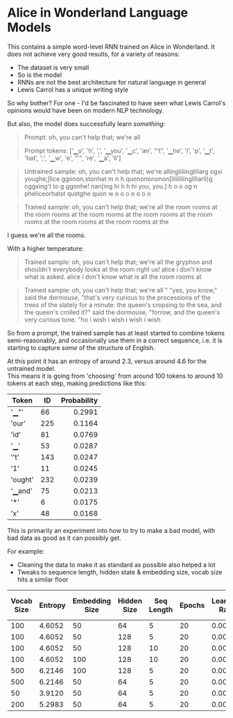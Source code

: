 # Alice in Wonderland Language Models

This contains a simple word-level RNN trained on Alice in Wonderland.
It does not achieve very good results, for a variety of reasons:
* The dataset is very small
* So is the model
* RNNs are not the best architecture for natural language in general
* Lewis Carrol has a unique writing style

So why bother?  For one - I'd be fascinated to have seen what Lewis Carrol's opinions would have been on modern NLP technology.

But also, the model does successfully learn _something_:

> Prompt: oh, you can't help that; we're all

> Prompt tokens: ['▁o', 'h', ',', '▁you', '▁c', 'an', "'t", '▁he', 'l', 'p', '▁t', 'hat', ';', '▁w', 'e', "'", 're', '▁a', 'll']

> Untrained sample:  oh, you can't help that; we're allingliliingliliarg ogxi youghe,[lice ggonon,stonhat m n h quononononon[lilililiingliliarli)g cggxing't to g ggonhe! nan[ing hi h h hi you, you.] h o o og n pheliceorhatst qustghe quon w o o o o o o o

> Trained sample:  oh, you can't help that; we're all the room rooms at the room rooms at the room rooms at the room rooms at the room rooms at the room rooms at the room rooms at the

I guess we're all the rooms.  

With a higher temperature:

> Trained sample:  oh, you can't help that; we're all the gryphon and shouldn't everybody looks at the room right us!   alice  i don't know what is asked.   alice  i don't know what is all the room rooms at

> Trained sample:  oh, you can't help that; we're all  " "yes, you know," said the dormouse, "that's very curious to the processions of the trees of the slately for a minute: the queen's cropsing to the sea, and the queen's crolled it?" said the dormouse, "forrow, and the queen's very curious tone. "ho i wish i wish i wish i wish

So from a prompt, the trained sample has at least started to combine tokens semi-reasonably, and occasionally use them in
a correct sequence, i.e. it is starting to capture _some_ of the structure of English.

At this point it has an entropy of around 2.3, versus around 4.6 for the untrained model.  
This means it is going from 'choosing' from around 100 tokens to around 10 tokens at each step, making predictions like this:

| Token | ID | Probability |
|-------|----|-----------:|
| '▁"' | 66 | 0.2991 |
| 'our' | 225 | 0.1164 |
| 'id' | 81 | 0.0769 |
| '▁' | 53 | 0.0287 |
| ''t' | 143 | 0.0247 |
| '1' | 11 | 0.0245 |
| 'ought' | 232 | 0.0239 |
| '▁and' | 75 | 0.0213 |
| '*' | 6 | 0.0175 |
| 'x' | 48 | 0.0168 |

This is primarily an experiment into how to try to make a bad model, with bad data as good as it can possibly get.

For example:
* Cleaning the data to make it as standard as possible also helped a lot
* Tweaks to sequence length, hidden state & embedding size, vocab size hits a similar floor

| Vocab Size | Entropy  | Embedding Size | Hidden Size | Seq Length | Epochs | Learning Rate | Best Epoch | Best Val Loss | Comparable Perplexity Score |
|------------|----------|----------------|-------------|------------|--------|---------------|------------|---------------|-----------------------------|
| 100        | 4.6052   | 50             | 64          | 5          | 20     | 0.001         | 18         | 2.4741        | 0.12                        |
| 100        | 4.6052   | 50             | 128         | 5          | 20     | 0.001         | 10         | 2.3925        | 0.11                        |
| 100        | 4.6052   | 50             | 128         | 10         | 20     | 0.001         | 9          | 2.4248        | 0.11                        |
| 100        | 4.6052   | 100            | 128         | 10         | 20     | 0.001         | 8          | 2.3720        | 0.11                        |
| 500        | 6.2146   | 100            | 128         | 5          | 20     | 0.001         | 8          | 3.9356        | 0.10                        |
| 500        | 6.2146   | 50             | 64          | 5          | 20     | 0.001         | 16         | 4.0450        | 0.11                        |
| 50         | 3.9120   | 50             | 64          | 5          | 20     | 0.001         | 20         | 1.8218        | 0.12                        |
| 200        | 5.2983   | 50             | 64          | 5          | 20     | 0.001         | 18         | 3.1335        | 0.11                        |